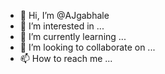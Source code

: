 - 👋 Hi, I’m @AJgabhale
- 👀 I’m interested in ...
- 🌱 I’m currently learning ...
- 💞️ I’m looking to collaborate on ...
- 📫 How to reach me ...

<!---
AJgabhale/AJgabhale is a ✨ special ✨ repository because its `README.md` (this file) appears on your GitHub profile.
You can click the Preview link to take a look at your changes.
--->
